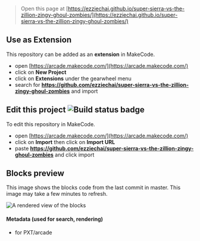  


> Open this page at [https://ezziechai.github.io/super-sierra-vs-the-zillion-zingy-ghoul-zombies/](https://ezziechai.github.io/super-sierra-vs-the-zillion-zingy-ghoul-zombies/)

## Use as Extension

This repository can be added as an **extension** in MakeCode.

* open [https://arcade.makecode.com/](https://arcade.makecode.com/)
* click on **New Project**
* click on **Extensions** under the gearwheel menu
* search for **https://github.com/ezziechai/super-sierra-vs-the-zillion-zingy-ghoul-zombies** and import

## Edit this project ![Build status badge](https://github.com/ezziechai/super-sierra-vs-the-zillion-zingy-ghoul-zombies/workflows/MakeCode/badge.svg)

To edit this repository in MakeCode.

* open [https://arcade.makecode.com/](https://arcade.makecode.com/)
* click on **Import** then click on **Import URL**
* paste **https://github.com/ezziechai/super-sierra-vs-the-zillion-zingy-ghoul-zombies** and click import

## Blocks preview

This image shows the blocks code from the last commit in master.
This image may take a few minutes to refresh.

![A rendered view of the blocks](https://github.com/ezziechai/super-sierra-vs-the-zillion-zingy-ghoul-zombies/raw/master/.github/makecode/blocks.png)

#### Metadata (used for search, rendering)

* for PXT/arcade
<script src="https://makecode.com/gh-pages-embed.js"></script><script>makeCodeRender("{{ site.makecode.home_url }}", "{{ site.github.owner_name }}/{{ site.github.repository_name }}");</script>
